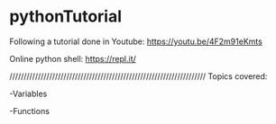 # pythonTutorial

Following a tutorial done in Youtube: https://youtu.be/4F2m91eKmts

Online python shell: https://repl.it/

/////////////////////////////////////////////////////////////////////
Topics covered:

-Variables

-Functions

